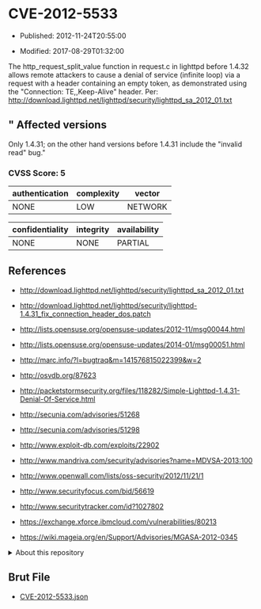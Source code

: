 # CVE-2012-5533

- Published: 2012-11-24T20:55:00

- Modified: 2017-08-29T01:32:00

The http_request_split_value function in request.c in lighttpd before 1.4.32 allows remote attackers to cause a denial of service (infinite loop) via a request with a header containing an empty token, as demonstrated using the "Connection: TE,,Keep-Alive" header. Per: http://download.lighttpd.net/lighttpd/security/lighttpd_sa_2012_01.txt

" Affected versions
-------------------

Only 1.4.31; on the other hand versions before 1.4.31 include the "invalid read" bug."

### CVSS Score: **5**

| authentication | complexity | vector |
| --- | --- | --- |
| NONE | LOW | NETWORK |

| confidentiality | integrity | availability |
| --- | --- | --- |
| NONE | NONE | PARTIAL |

## References

* http://download.lighttpd.net/lighttpd/security/lighttpd_sa_2012_01.txt

* http://download.lighttpd.net/lighttpd/security/lighttpd-1.4.31_fix_connection_header_dos.patch

* http://lists.opensuse.org/opensuse-updates/2012-11/msg00044.html

* http://lists.opensuse.org/opensuse-updates/2014-01/msg00051.html

* http://marc.info/?l=bugtraq&m=141576815022399&w=2

* http://osvdb.org/87623

* http://packetstormsecurity.org/files/118282/Simple-Lighttpd-1.4.31-Denial-Of-Service.html

* http://secunia.com/advisories/51268

* http://secunia.com/advisories/51298

* http://www.exploit-db.com/exploits/22902

* http://www.mandriva.com/security/advisories?name=MDVSA-2013:100

* http://www.openwall.com/lists/oss-security/2012/11/21/1

* http://www.securityfocus.com/bid/56619

* http://www.securitytracker.com/id?1027802

* https://exchange.xforce.ibmcloud.com/vulnerabilities/80213

* https://wiki.mageia.org/en/Support/Advisories/MGASA-2012-0345

<details>
<summary>About this repository</summary> 

  This repository is part of the project [Live Hack CVE](https://github.com/Live-Hack-CVE). Main website can be found [www.live-hack.org](https://www.live-hack.org) 
  
  Made by [Sn0wAlice](https://github.com/Sn0wAlice) for the people that care about security and need to have a feed of the latest CVEs. Hope you enjoy it, don't forget to star the repo and follow me on [Twitter](https://twitter.com/Sn0wAlice) and [Github](https://github.com/Sn0wAlice). And that is my [personnal website](https://www.alice-snow.me/)

  - [Home Page](https://github.com/Live-Hack-CVE)
  - [Framework](https://github.com/Live-Hack-CVE/cve-framework)
  - [CVE database](https://github.com/Live-Hack-CVE/full_database)
  - [Changelog](https://github.com/Live-Hack-CVE/Changelog)
</details>

## Brut File

* [CVE-2012-5533.json](https://raw.githubusercontent.com/Live-Hack-CVE/full_database/main/cves/2012/CVE-2012-5533.json)

